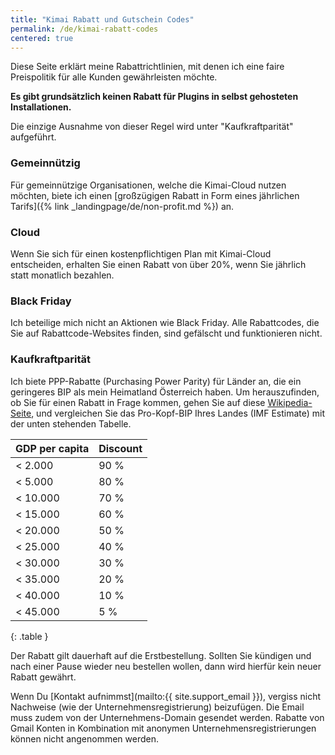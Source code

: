 ```yaml
---
title: "Kimai Rabatt und Gutschein Codes"
permalink: /de/kimai-rabatt-codes
centered: true
---
```


Diese Seite erklärt meine Rabattrichtlinien, mit denen ich eine faire Preispolitik für alle Kunden gewährleisten möchte.

**Es gibt grundsätzlich keinen Rabatt für Plugins in selbst gehosteten Installationen.**

Die einzige Ausnahme von dieser Regel wird unter "Kaufkraftparität" aufgeführt.

### Gemeinnützig

Für gemeinnützige Organisationen, welche die Kimai-Cloud nutzen möchten, biete ich einen [großzügigen Rabatt in Form eines jährlichen Tarifs]({% link _landingpage/de/non-profit.md %}) an.   

### Cloud

Wenn Sie sich für einen kostenpflichtigen Plan mit Kimai-Cloud entscheiden, erhalten Sie einen Rabatt von über 20%, wenn Sie jährlich statt monatlich bezahlen.

### Black Friday

Ich beteilige mich nicht an Aktionen wie Black Friday.
Alle Rabattcodes, die Sie auf Rabattcode-Websites finden, sind gefälscht und funktionieren nicht.

### Kaufkraftparität

Ich biete PPP-Rabatte (Purchasing Power Parity) für Länder an, die ein geringeres BIP als mein Heimatland Österreich haben.
Um herauszufinden, ob Sie für einen Rabatt in Frage kommen, gehen Sie auf diese [Wikipedia-Seite](https://en.wikipedia.org/wiki/List_of_countries_by_GDP_(nominal)_per_capita),
und vergleichen Sie das Pro-Kopf-BIP Ihres Landes (IMF Estimate) mit der unten stehenden Tabelle.

| GDP per capita | Discount |
|----------------|----------|
| <  2.000       | 90 %     |
| <  5.000       | 80 %     |
| < 10.000       | 70 %     |
| < 15.000       | 60 %     |
| < 20.000       | 50 %     |
| < 25.000       | 40 %     |
| < 30.000       | 30 %     |
| < 35.000       | 20 %     |
| < 40.000       | 10 %     |
| < 45.000       | 5 %      |
{: .table }

Der Rabatt gilt dauerhaft auf die Erstbestellung. 
Sollten Sie kündigen und nach einer Pause wieder neu bestellen wollen, dann wird hierfür kein neuer Rabatt gewährt. 

Wenn Du [Kontakt aufnimmst](mailto:{{ site.support_email }}), vergiss nicht Nachweise (wie der Unternehmensregistrierung) beizufügen.
Die Email muss zudem von der Unternehmens-Domain gesendet werden. Rabatte von Gmail Konten in Kombination mit anonymen 
Unternehmensregistrierungen können nicht angenommen werden.
